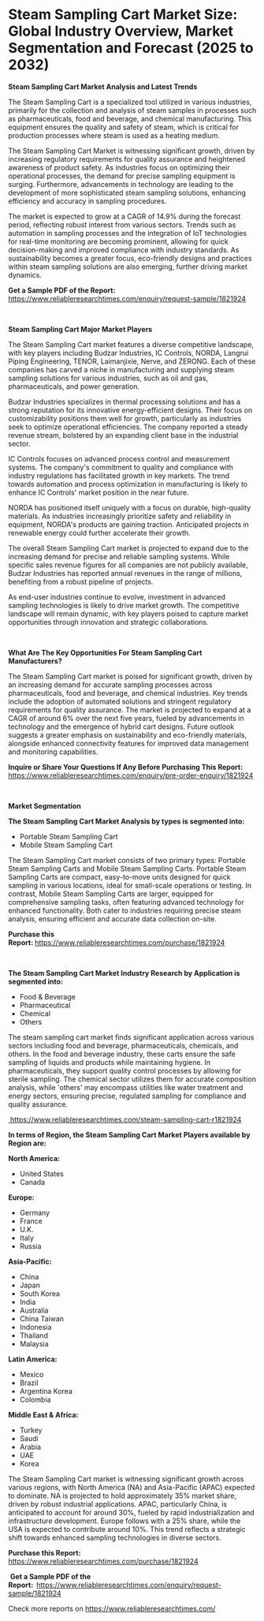 <p><h1>Steam Sampling Cart Market Size: Global Industry Overview, Market Segmentation and Forecast (2025 to 2032)</h1></p><p><strong>Steam Sampling Cart Market Analysis and Latest Trends</strong></p>
<p><p>The Steam Sampling Cart is a specialized tool utilized in various industries, primarily for the collection and analysis of steam samples in processes such as pharmaceuticals, food and beverage, and chemical manufacturing. This equipment ensures the quality and safety of steam, which is critical for production processes where steam is used as a heating medium. </p><p>The Steam Sampling Cart Market is witnessing significant growth, driven by increasing regulatory requirements for quality assurance and heightened awareness of product safety. As industries focus on optimizing their operational processes, the demand for precise sampling equipment is surging. Furthermore, advancements in technology are leading to the development of more sophisticated steam sampling solutions, enhancing efficiency and accuracy in sampling procedures.</p><p>The market is expected to grow at a CAGR of 14.9% during the forecast period, reflecting robust interest from various sectors. Trends such as automation in sampling processes and the integration of IoT technologies for real-time monitoring are becoming prominent, allowing for quick decision-making and improved compliance with industry standards. As sustainability becomes a greater focus, eco-friendly designs and practices within steam sampling solutions are also emerging, further driving market dynamics.</p></p>
<p><strong>Get a Sample PDF of the Report:&nbsp;</strong> <a href="https://www.reliableresearchtimes.com/enquiry/request-sample/1821924?utm_campaign=2209&utm_medium=2&utm_source=Github&utm_content=ia&utm_term=27022025&utm_id=steam-sampling-cart">https://www.reliableresearchtimes.com/enquiry/request-sample/1821924</a></p>
<p>&nbsp;</p>
<p><strong>Steam Sampling Cart Major Market Players</strong></p>
<p><p>The Steam Sampling Cart market features a diverse competitive landscape, with key players including Budzar Industries, IC Controls, NORDA, Langrui Piping Engineering, TENOR, Laimanjixie, Nerve, and ZERONG. Each of these companies has carved a niche in manufacturing and supplying steam sampling solutions for various industries, such as oil and gas, pharmaceuticals, and power generation.</p><p>Budzar Industries specializes in thermal processing solutions and has a strong reputation for its innovative energy-efficient designs. Their focus on customizability positions them well for growth, particularly as industries seek to optimize operational efficiencies. The company reported a steady revenue stream, bolstered by an expanding client base in the industrial sector.</p><p>IC Controls focuses on advanced process control and measurement systems. The company's commitment to quality and compliance with industry regulations has facilitated growth in key markets. The trend towards automation and process optimization in manufacturing is likely to enhance IC Controls' market position in the near future.</p><p>NORDA has positioned itself uniquely with a focus on durable, high-quality materials. As industries increasingly prioritize safety and reliability in equipment, NORDA's products are gaining traction. Anticipated projects in renewable energy could further accelerate their growth.</p><p>The overall Steam Sampling Cart market is projected to expand due to the increasing demand for precise and reliable sampling systems. While specific sales revenue figures for all companies are not publicly available, Budzar Industries has reported annual revenues in the range of millions, benefiting from a robust pipeline of projects.</p><p>As end-user industries continue to evolve, investment in advanced sampling technologies is likely to drive market growth. The competitive landscape will remain dynamic, with key players poised to capture market opportunities through innovation and strategic collaborations.</p></p>
<p>&nbsp;</p>
<p><strong>What Are The Key Opportunities For Steam Sampling Cart Manufacturers?</strong></p>
<p><p>The Steam Sampling Cart market is poised for significant growth, driven by an increasing demand for accurate sampling processes across pharmaceuticals, food and beverage, and chemical industries. Key trends include the adoption of automated solutions and stringent regulatory requirements for quality assurance. The market is projected to expand at a CAGR of around 6% over the next five years, fueled by advancements in technology and the emergence of hybrid cart designs. Future outlook suggests a greater emphasis on sustainability and eco-friendly materials, alongside enhanced connectivity features for improved data management and monitoring capabilities.</p></p>
<p><strong>Inquire or Share Your Questions If Any Before Purchasing This Report:</strong> <a href="https://www.reliableresearchtimes.com/enquiry/pre-order-enquiry/1821924?utm_campaign=2209&utm_medium=2&utm_source=Github&utm_content=ia&utm_term=27022025&utm_id=steam-sampling-cart">https://www.reliableresearchtimes.com/enquiry/pre-order-enquiry/1821924</a></p>
<p>&nbsp;</p>
<p><strong>Market Segmentation</strong></p>
<p><strong>The Steam Sampling Cart Market Analysis by types is segmented into:</strong></p>
<p><ul><li>Portable Steam Sampling Cart</li><li>Mobile Steam Sampling Cart</li></ul></p>
<p><p>The Steam Sampling Cart market consists of two primary types: Portable Steam Sampling Carts and Mobile Steam Sampling Carts. Portable Steam Sampling Carts are compact, easy-to-move units designed for quick sampling in various locations, ideal for small-scale operations or testing. In contrast, Mobile Steam Sampling Carts are larger, equipped for comprehensive sampling tasks, often featuring advanced technology for enhanced functionality. Both cater to industries requiring precise steam analysis, ensuring efficient and accurate data collection on-site.</p></p>
<p><strong>Purchase this Report:&nbsp;</strong><a href="https://www.reliableresearchtimes.com/purchase/1821924?utm_campaign=2209&utm_medium=2&utm_source=Github&utm_content=ia&utm_term=27022025&utm_id=steam-sampling-cart">https://www.reliableresearchtimes.com/purchase/1821924</a></p>
<p>&nbsp;</p>
<p><strong>The Steam Sampling Cart Market Industry Research by Application is segmented into:</strong></p>
<p><ul><li>Food & Beverage</li><li>Pharmaceutical</li><li>Chemical</li><li>Others</li></ul></p>
<p><p>The steam sampling cart market finds significant application across various sectors including food and beverage, pharmaceuticals, chemicals, and others. In the food and beverage industry, these carts ensure the safe sampling of liquids and products while maintaining hygiene. In pharmaceuticals, they support quality control processes by allowing for sterile sampling. The chemical sector utilizes them for accurate composition analysis, while 'others' may encompass utilities like water treatment and energy sectors, ensuring precise, regulated sampling for compliance and quality assurance.</p></p>
<p><a href="https://www.reliableresearchtimes.com/steam-sampling-cart-r1821924?utm_campaign=2209&utm_medium=2&utm_source=Github&utm_content=ia&utm_term=27022025&utm_id=steam-sampling-cart">&nbsp;https://www.reliableresearchtimes.com/steam-sampling-cart-r1821924</a></p>
<p><strong>In terms of Region, the Steam Sampling Cart Market Players available by Region are:</strong></p>
<p>
    <p> <strong> North America: </strong>
        <ul>
            <li>United States</li>
            <li>Canada</li>
        </ul>
        </p> 
    <p> <strong> Europe: </strong>
        <ul>
            <li>Germany</li>
            <li>France</li>
            <li>U.K.</li>
            <li>Italy</li>
            <li>Russia</li>
        </ul>
        </p> 
    <p> <strong> Asia-Pacific: </strong>
        <ul>
            <li>China</li>
            <li>Japan</li>
            <li>South Korea</li>
            <li>India</li>
            <li>Australia</li>
            <li>China Taiwan</li>
            <li>Indonesia</li>
            <li>Thailand</li>
            <li>Malaysia</li>
        </ul>
        </p> 
    <p> <strong> Latin America: </strong>
        <ul>
            <li>Mexico</li>
            <li>Brazil</li>
            <li>Argentina Korea</li>
            <li>Colombia</li>
        </ul>
        </p> 
    <p> <strong> Middle East & Africa: </strong>
        <ul>
            <li>Turkey</li>
            <li>Saudi</li>
            <li>Arabia</li>
            <li>UAE</li>
            <li>Korea</li>
        </ul>
    </p>
    </p>
<p><p>The Steam Sampling Cart market is witnessing significant growth across various regions, with North America (NA) and Asia-Pacific (APAC) expected to dominate. NA is projected to hold approximately 35% market share, driven by robust industrial applications. APAC, particularly China, is anticipated to account for around 30%, fueled by rapid industrialization and infrastructure development. Europe follows with a 25% share, while the USA is expected to contribute around 10%. This trend reflects a strategic shift towards enhanced sampling technologies in diverse sectors.</p></p>
<p><strong>Purchase this Report: </strong><a href="https://www.reliableresearchtimes.com/purchase/1821924?utm_campaign=2209&utm_medium=2&utm_source=Github&utm_content=ia&utm_term=27022025&utm_id=steam-sampling-cart">https://www.reliableresearchtimes.com/purchase/1821924</a></p>
<p>&nbsp;<strong>Get a Sample PDF of the Report:&nbsp;&nbsp;</strong><a href="https://www.reliableresearchtimes.com/enquiry/request-sample/1821924?utm_campaign=2209&utm_medium=2&utm_source=Github&utm_content=ia&utm_term=27022025&utm_id=steam-sampling-cart">https://www.reliableresearchtimes.com/enquiry/request-sample/1821924</a></p>
<p><strong></strong></p>
<p>Check more reports on <a href="https://www.reliableresearchtimes.com/?utm_campaign=2209&utm_medium=2&utm_source=Github&utm_content=ia&utm_term=27022025&utm_id=steam-sampling-cart">https://www.reliableresearchtimes.com/</a></p>